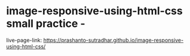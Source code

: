 # image-responsive-using-html-css small practice -
live-page-link: https://prashanto-sutradhar.github.io/image-responsive-using-html-css/
